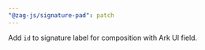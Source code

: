 ```yaml
---
"@zag-js/signature-pad": patch
---
```


Add `id` to signature label for composition with Ark UI field.
